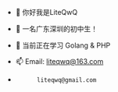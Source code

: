 - 👋 你好我是LiteQwQ
- 👀 一名广东深圳的初中生！
- 🌱 当前正在学习 Golang & PHP

- 📫 Email: liteqwq@163.com
-           liteqwq@gmail.com
